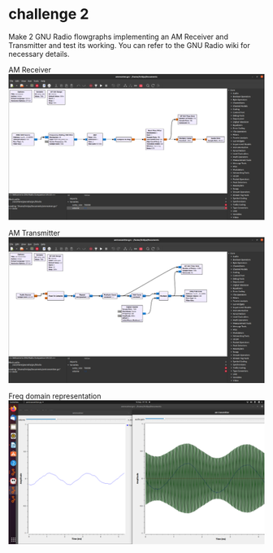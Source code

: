 # challenge 2

Make 2 GNU Radio flowgraphs implementing an AM Receiver and Transmitter and test its working. You can refer to the GNU Radio wiki for necessary details. 

AM Receiver
![](./amreceiverflowgraph.png)


AM Transmitter
![](./amtransmitterflowgraph.png)

Freq domain representation 
![](./amtxrx.png)



